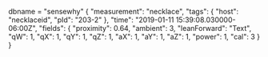 dbname = "sensewhy"
{ "measurement": "necklace",
    "tags": {
      "host": "necklaceid",
      "pId": "203-2"
    },
    "time": "2019-01-11 15:39:08.030000-06:00Z",
    "fields": {
      "proximity": 0.64,
      "ambient": 3,
      "leanForward": "Text",
      "qW": 1,
      "qX": 1,
      "qY": 1,
      "qZ": 1,
      "aX": 1,
      "aY": 1,
      "aZ": 1,
      "power": 1,
      "cal": 3
    }
    }
